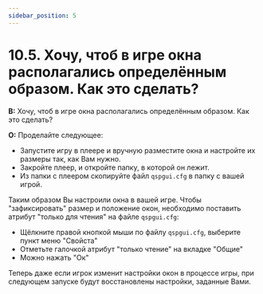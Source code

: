 ```yaml
---
sidebar_position: 5
---
```


# 10.5. Хочу, чтоб в игре окна располагались определённым образом. Как это сделать?
<!-- [:faq_10_05] -->
**В:** Хочу, чтоб в игре окна располагались определённым образом. Как это сделать?

**О:**
Проделайте следующее:
* Запустите игру в плеере и вручную разместите окна и настройте их размеры так, как Вам нужно.
* Закройте плеер, и откройте папку, в которой он лежит.
* Из папки с плеером скопируйте файл `qspgui.cfg` в папку с вашей игрой.

Таким образом Вы настроили окна в вашей игре. Чтобы "зафиксировать" размер и положение окон, необходимо поставить атрибут "только для чтения" на файле `qspgui.cfg`:
* Щёлкните правой кнопкой мыши по файлу `qspgui.cfg`, выберите пункт меню "Свойста"
* Отметьте галочкой атрибут "только чтение" на вкладке "Общие"
* Можно нажать "Ок"

Теперь даже если игрок изменит настройки окон в процессе игры, при следующем запуске будут восстановлены настройки, заданные Вами.
